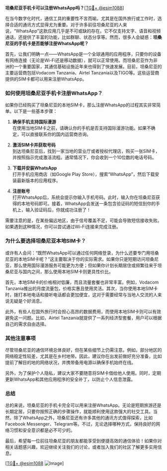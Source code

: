 **坦桑尼亚手机卡可以注册WhatsApp吗？**[[TG💪+ @esim1088](https://t.me/s/esim1088)]

在当今数字化时代，通信工具的重要性不言而喻。尤其是在国外旅行或工作时，选择合适的通讯方式显得尤为重要。对于许多前往坦桑尼亚的人来说，“WhatsApp”这款应用几乎是不可或缺的存在。它不仅支持文字、语音和视频通话，还提供了丰富的功能，比如群聊、状态分享等。然而，很多人会疑惑：**坦桑尼亚的手机卡是否能够注册WhatsApp呢？**

首先，让我们明确一点——WhatsApp是一个全球通用的应用程序，只要你的设备有网络连接（无论是Wi-Fi还是移动数据），就可以正常使用。而坦桑尼亚作为非洲的一个重要国家，其通信基础设施近年来也得到了快速发展。目前，坦桑尼亚的主要运营商包括Vodacom Tanzania、Airtel Tanzania以及TIGO等。这些运营商提供的SIM卡都可以用来注册WhatsApp。

### **如何使用坦桑尼亚手机卡注册WhatsApp？**

如果你已经购买了坦桑尼亚的本地SIM卡，那么注册WhatsApp的过程其实非常简单。以下是一些基本步骤：

1. **确保手机支持国际漫游**  
   在使用当地SIM卡之前，请确认你的手机是否支持国际漫游功能。如果不确定，可以直接联系你的国内运营商咨询。

2. **激活SIM卡并获取号码**  
   到达坦桑尼亚后，找到一家当地的营业厅或者授权代理店，购买一张SIM卡，并按照指示完成激活流程。通常情况下，你会收到一个10位数的电话号码。

3. **下载并安装WhatsApp**  
   打开手机应用商店（如Google Play Store），搜索“WhatsApp”，然后下载安装最新版本的应用程序。

4. **注册账号**  
   打开WhatsApp后，系统会提示你输入手机号码。此时，输入你在坦桑尼亚获得的本地号码即可。接着，WhatsApp会发送一条包含验证码的短信到你的手机上，输入验证码后，你就成功注册了！

需要注意的是，在某些偏远地区，由于信号覆盖不足，可能会导致短信接收失败。如果遇到这种情况，你可以尝试通过Wi-Fi连接来完成注册。

### **为什么要选择坦桑尼亚本地SIM卡？**

或许有人会问：“既然WhatsApp可以通过任何网络登录，为什么还要专门用坦桑尼亚的本地SIM卡呢？”这主要取决于你的实际需求。如果你只是短期访问坦桑尼亚，那么使用国际漫游服务可能更为方便；但如果你计划长期居住或频繁往来于坦桑尼亚与国内之间，那么使用本地SIM卡则更具性价比。

首先，本地SIM卡的价格相对低廉，而且流量套餐也非常丰富。例如，Vodacom Tanzania推出的月度流量包，价格实惠且使用灵活。其次，当你使用本地SIM卡时，拨打本地电话和接听电话都会更加便宜，这对于需要经常与当地人交流的人来说无疑是个好消息。

此外，有些人在国外旅行时会担心高昂的数据费用，而使用本地SIM卡则可以有效避免这一问题。比如，Airtel Tanzania就提供了一系列经济型套餐，用户可以根据自己的需求自由选择。

### **其他注意事项**

尽管坦桑尼亚的通信环境总体良好，但在某些细节上仍需注意。例如，部分地区的网络稳定性较差，尤其是在乡村地带。因此，建议你在出发前做好充分准备，比如提前了解目的地的网络状况，并携带备用电源以确保手机始终在线。

另外，为了保护个人隐私，建议大家不要随意将SIM卡借给他人使用。同时，定期更新WhatsApp和其他应用程序的安全补丁，以防止个人信息泄露。

### **总结**

总的来说，坦桑尼亚的手机卡完全可以用来注册WhatsApp。无论是短期旅游还是长期定居，只要你按照正确的步骤操作，就能顺利使用这款强大的社交工具。当然，除了WhatsApp之外，坦桑尼亚还有许多其他的通讯方式值得探索，比如Facebook Messenger、Telegram等。不过，无论选择哪种方式，保持良好的网络习惯和安全意识都是必不可少的。

最后，希望每一位前往坦桑尼亚的朋友都能享受到便捷高效的通信体验！如果你对相关话题感兴趣，欢迎继续关注我们的讨论，或者加入我们的社区了解更多实用信息。

[[TG💪+ @esim1088](https://t.me/s/esim1088) ![Image](https://i.postimg.cc/4NQfJmqS/Snipaste-2025-05-13-00-14-12.png)]